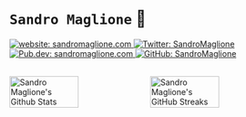 # `Sandro Maglione` 👋

<p>
       <a href="https://www.sandromaglione.com/">
    <img alt="website: sandromaglione.com" src="https://img.shields.io/badge/website-sandromaglione.com-blue" target="_blank" />
  </a>
    <a href="https://twitter.com/SandroMaglione">
    <img alt="Twitter: SandroMaglione" src="https://img.shields.io/twitter/follow/SandroMaglione.svg?style=social" target="_blank" />
  </a>
   <a href="https://pub.dev/publishers/sandromaglione.com/packages">
    <img alt="Pub.dev: sandromaglione.com" src="https://img.shields.io/badge/dart-pub.dev-blue?logo=dart" target="_blank" />
  </a>
    <a href="https://github.com/SandroMaglione">
    <img alt="GitHub: SandroMaglione" src="https://img.shields.io/github/followers/SandroMaglione?label=Follow&style=social" target="_blank" />
  </a>
</p>

<br />

<div style="display: flex; align-items: center; justify-content: between;">
<img width="49%" src="https://github-readme-stats.vercel.app/api?username=SandroMaglione&show_icons=true&count_private=true&hide_title=false&theme=nightowl" alt="Sandro Maglione's Github Stats" />

<img width="49%" src="https://github-readme-streak-stats.herokuapp.com?user=SandroMaglione&theme=nightowl&date_format=M%20j%5B%2C%20Y%5D" alt="Sandro Maglione's GitHub Streaks" />
</div>
